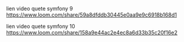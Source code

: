 lien video quete symfony 9 
https://www.loom.com/share/59a8dfddb30445e0aa9e9c6918b168d1

lien video quete symfony 10
https://www.loom.com/share/158a9e44ac2e4ec8a6d33b35c20f16e2 